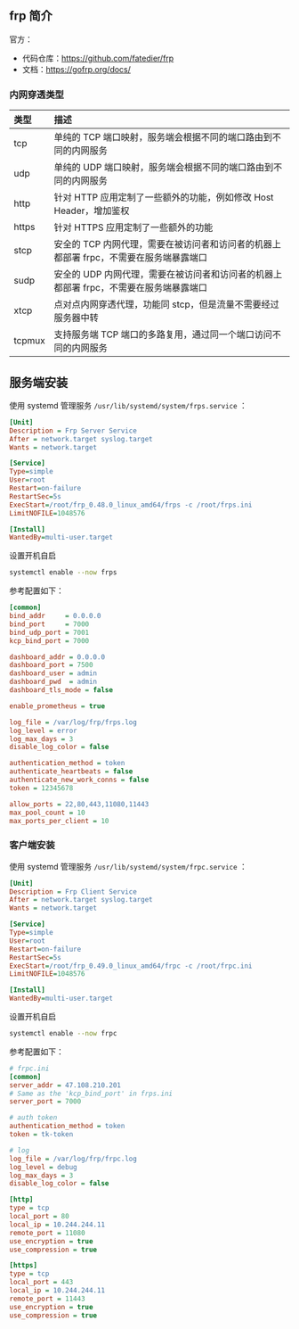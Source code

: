 ## frp 简介

官方：

- 代码仓库：<https://github.com/fatedier/frp>
- 文档：<https://gofrp.org/docs/>

### 内网穿透类型

| 类型   | 描述                                                         |
| :----- | :----------------------------------------------------------- |
| tcp    | 单纯的 TCP 端口映射，服务端会根据不同的端口路由到不同的内网服务 |
| udp    | 单纯的 UDP 端口映射，服务端会根据不同的端口路由到不同的内网服务 |
| http   | 针对 HTTP 应用定制了一些额外的功能，例如修改 Host Header，增加鉴权 |
| https  | 针对 HTTPS 应用定制了一些额外的功能                          |
| stcp   | 安全的 TCP 内网代理，需要在被访问者和访问者的机器上都部署 frpc，不需要在服务端暴露端口 |
| sudp   | 安全的 UDP 内网代理，需要在被访问者和访问者的机器上都部署 frpc，不需要在服务端暴露端口 |
| xtcp   | 点对点内网穿透代理，功能同 stcp，但是流量不需要经过服务器中转 |
| tcpmux | 支持服务端 TCP 端口的多路复用，通过同一个端口访问不同的内网服务 |

## 服务端安装

使用 systemd 管理服务 `/usr/lib/systemd/system/frps.service` ：

```ini
[Unit]
Description = Frp Server Service
After = network.target syslog.target
Wants = network.target

[Service]
Type=simple
User=root
Restart=on-failure
RestartSec=5s
ExecStart=/root/frp_0.48.0_linux_amd64/frps -c /root/frps.ini
LimitNOFILE=1048576

[Install]
WantedBy=multi-user.target

```

设置开机自启

```bash
systemctl enable --now frps
```

参考配置如下：

```ini
[common]
bind_addr     = 0.0.0.0
bind_port     = 7000
bind_udp_port = 7001
kcp_bind_port = 7000

dashboard_addr = 0.0.0.0
dashboard_port = 7500
dashboard_user = admin
dashboard_pwd  = admin
dashboard_tls_mode = false

enable_prometheus = true

log_file = /var/log/frp/frps.log
log_level = error
log_max_days = 3
disable_log_color = false

authentication_method = token
authenticate_heartbeats = false
authenticate_new_work_conns = false
token = 12345678

allow_ports = 22,80,443,11080,11443
max_pool_count = 10
max_ports_per_client = 10

```

### 客户端安装

使用 systemd 管理服务 `/usr/lib/systemd/system/frpc.service` ：

```ini
[Unit]
Description = Frp Client Service
After = network.target syslog.target
Wants = network.target

[Service]
Type=simple
User=root
Restart=on-failure
RestartSec=5s
ExecStart=/root/frp_0.49.0_linux_amd64/frpc -c /root/frpc.ini
LimitNOFILE=1048576

[Install]
WantedBy=multi-user.target

```

设置开机自启

```bash
systemctl enable --now frpc
```

参考配置如下：

```ini
# frpc.ini
[common]
server_addr = 47.108.210.201
# Same as the 'kcp_bind_port' in frps.ini
server_port = 7000

# auth token
authentication_method = token
token = tk-token

# log
log_file = /var/log/frp/frpc.log
log_level = debug
log_max_days = 3
disable_log_color = false

[http]
type = tcp
local_port = 80
local_ip = 10.244.244.11
remote_port = 11080
use_encryption = true
use_compression = true

[https]
type = tcp
local_port = 443
local_ip = 10.244.244.11
remote_port = 11443
use_encryption = true
use_compression = true
```
